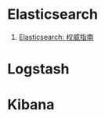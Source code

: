 # Elasticsearch
1. [Elasticsearch: 权威指南](https://www.elastic.co/guide/cn/elasticsearch/guide/current/index.html)

# Logstash

# Kibana
